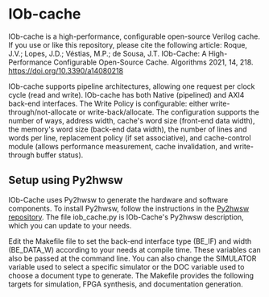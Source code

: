<!--
SPDX-FileCopyrightText: 2024 IObundle

SPDX-License-Identifier: MIT
-->

# IOb-cache

IOb-cache is a high-performance, configurable open-source Verilog cache. If you use or like this repository, please cite the following article:
Roque, J.V.; Lopes, J.D.; Véstias, M.P.; de Sousa, J.T. IOb-Cache: A High-Performance Configurable Open-Source Cache. Algorithms 2021, 14, 218. https://doi.org/10.3390/a14080218 

IOb-cache supports pipeline architectures, allowing one request per clock cycle (read and write). 
IOb-cache has both Native (pipelined) and AXI4 back-end interfaces.
The Write Policy is configurable: either write-through/not-allocate or write-back/allocate.
The configuration supports the number of ways, address width, cache's word size (front-end data width), the memory's word size (back-end data width), the number of lines and words per line, replacement policy (if set associative), and cache-control module (allows performance measurement, cache invalidation, and write-through buffer status).


## Setup using Py2hwsw

IOb-Cache uses Py2hwsw to generate the hardware and software components. To
install Py2hwsw, follow the instructions in the [Py2hwsw
repository](https://github.com/IObundle/py2hwsw). The file iob_cache.py is
IOb-Cache's Py2hwsw description, which you can update to your needs.

Edit the Makefile file to set the back-end interface type (BE_IF) and width
(BE_DATA_W) according to your needs at compile time. These variables can also be
passed at the command line.  You can also change the SIMULATOR variable used to
select a specific simulator or the DOC variable used to choose a document type
to generate. The Makefile provides the following targets for simulation, FPGA
synthesis, and documentation generation.



